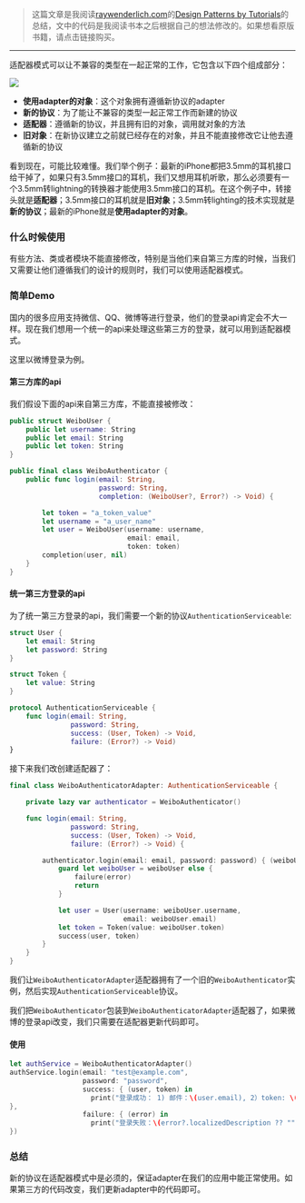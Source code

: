 > 这篇文章是我阅读[raywenderlich.com](https://store.raywenderlich.com)的[Design Patterns by Tutorials](https://store.raywenderlich.com/products/design-patterns-by-tutorials)的总结，文中的代码是我阅读书本之后根据自己的想法修改的。如果想看原版书籍，请点击链接购买。

***

适配器模式可以让不兼容的类型在一起正常的工作，它包含以下四个组成部分：

![](http://upload-images.jianshu.io/upload_images/2057254-4c8674f217a50efd.jpg?imageMogr2/auto-orient/strip%7CimageView2/2/w/1240)

- **使用adapter的对象**：这个对象拥有遵循新协议的adapter
- **新的协议**：为了能让不兼容的类型一起正常工作而新建的协议
- **适配器**：遵循新的协议，并且拥有旧的对象，调用就对象的方法
- **旧对象**：在新协议建立之前就已经存在的对象，并且不能直接修改它让他去遵循新的协议

看到现在，可能比较难懂。我们举个例子：最新的iPhone都把3.5mm的耳机接口给干掉了，如果只有3.5mm接口的耳机，我们又想用耳机听歌，那么必须要有一个3.5mm转lightning的转换器才能使用3.5mm接口的耳机。在这个例子中，转接头就是**适配器**；3.5mm接口的耳机就是**旧对象**；3.5mm转lighting的技术实现就是**新的协议**；最新的iPhone就是**使用adapter的对象**。

### 什么时候使用

有些方法、类或者模块不能直接修改，特别是当他们来自第三方库的时候，当我们又需要让他们遵循我们的设计的规则时，我们可以使用适配器模式。

### 简单Demo 

国内的很多应用支持微信、QQ、微博等进行登录，他们的登录api肯定会不大一样。现在我们想用一个统一的api来处理这些第三方的登录，就可以用到适配器模式。

这里以微博登录为例。

#### 第三方库的api

我们假设下面的api来自第三方库，不能直接被修改：

```swift
public struct WeiboUser {
    public let username: String
    public let email: String
    public let token: String
}

public final class WeiboAuthenticator {
    public func login(email: String,
                      password: String,
                      completion: (WeiboUser?, Error?) -> Void) {

        let token = "a_token_value"
        let username = "a_user_name"
        let user = WeiboUser(username: username,
                             email: email,
                             token: token)
        completion(user, nil)
    }
}
```

#### 统一第三方登录的api

为了统一第三方登录的api，我们需要一个新的协议`AuthenticationServiceable`:

```swift
struct User {
    let email: String
    let password: String
}

struct Token {
    let value: String
}

protocol AuthenticationServiceable {
    func login(email: String,
               password: String,
               success: (User, Token) -> Void,
               failure: (Error?) -> Void)
}
```

接下来我们改创建适配器了：

```swift
final class WeiboAuthenticatorAdapter: AuthenticationServiceable {

    private lazy var authenticator = WeiboAuthenticator()

    func login(email: String,
               password: String,
               success: (User, Token) -> Void,
               failure: (Error?) -> Void) {

        authenticator.login(email: email, password: password) { (weiboUser, error) in
            guard let weiboUser = weiboUser else {
                failure(error)
                return
            }

            let user = User(username: weiboUser.username,
                            email: weiboUser.email)
            let token = Token(value: weiboUser.token)
            success(user, token)
        }
    }
}
```

我们让`WeiboAuthenticatorAdapter`适配器拥有了一个旧的`WeiboAuthenticator`实例，然后实现`AuthenticationServiceable`协议。

我们把`WeiboAuthenticator`包装到`WeiboAuthenticatorAdapter`适配器了，如果微博的登录api改变，我们只需要在适配器更新代码即可。

#### 使用

```swift
let authService = WeiboAuthenticatorAdapter()
authService.login(email: "test@example.com",
                  password: "password",
                  success: { (user, token) in
                    print("登录成功： 1) 邮件：\(user.email), 2）token: \(token.value)")
},
                  failure: { (error) in
                    print("登录失败：\(error?.localizedDescription ?? "")")
})
```

### 总结

新的协议在适配器模式中是必须的，保证adapter在我们的应用中能正常使用。如果第三方的代码改变，我们更新adapter中的代码即可。

